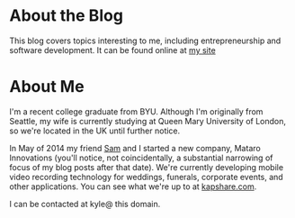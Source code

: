 About the Blog
==============

This blog covers topics interesting to me, including entrepreneurship and software development. It can be found online at [my site](https://corbt.com)

About Me
========

I'm a recent college graduate from BYU. Although I'm originally from Seattle, my wife is currently studying at Queen Mary University of London, so we're located in the UK until further notice.

In May of 2014 my friend [Sam](https://www.linkedin.com/profile/view?id=121107913) and I started a new company, Mataro Innovations (you'll notice, not coincidentally, a substantial narrowing of focus of my blog posts after that date). We're currently developing mobile video recording technology for weddings, funerals, corporate events, and other applications. You can see what we're up to at [kapshare.com](https://kapshare.com).

I can be contacted at kyle@ this domain.